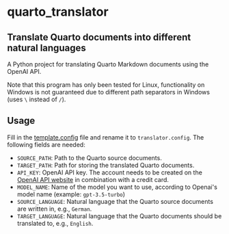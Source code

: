 # quarto_translator

## Translate Quarto documents into different natural languages

A Python project for translating Quarto Markdown documents using the OpenAI API.

Note that this program has only been tested for Linux, functionality on Windows is not guaranteed due to different path separators in Windows (uses `\` instead of `/`).


## Usage

Fill in the [template.config](template.config) file and rename it to `translator.config`. The following fields are needed:

- `SOURCE_PATH`: Path to the Quarto source documents.
- `TARGET_PATH`: Path for storing the translated Quarto documents.
- `API_KEY`: OpenAI API key. The account needs to be created on the [OpenAI API website](https://openai.com/blog/openai-api) in combination with a credit card.
- `MODEL_NAME`: Name of the model you want to use, according to Openai's model name (example: `gpt-3.5-turbo`)
- `SOURCE_LANGUAGE`: Natural language that the Quarto source documents are written in, e.g., `German`.
- `TARGET_LANGUAGE`: Natural language that the Quarto documents should be translated to, e.g., `English`.

